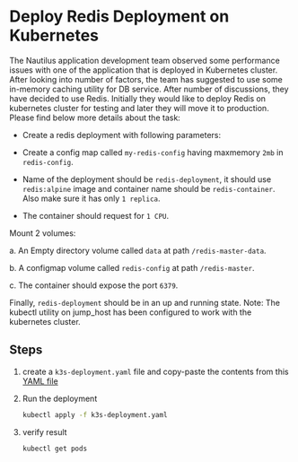# Deploy Redis Deployment on Kubernetes

The Nautilus application development team observed some performance issues with one of the application that is deployed in Kubernetes cluster. After looking into number of factors, the team has suggested to use some in-memory caching utility for DB service. After number of discussions, they have decided to use Redis. Initially they would like to deploy Redis on kubernetes cluster for testing and later they will move it to production. Please find below more details about the task:

- Create a redis deployment with following parameters:

- Create a config map called `my-redis-config` having maxmemory `2mb` in `redis-config`.

- Name of the deployment should be `redis-deployment`, it should use `redis:alpine` image and container name should be `redis-container`. Also make sure it has only `1 replica`.

- The container should request for `1 CPU`.

Mount 2 volumes:

a. An Empty directory volume called `data` at path `/redis-master-data`.

b. A configmap volume called `redis-config` at path `/redis-master`.

c. The container should expose the port `6379`.

Finally, `redis-deployment` should be in an up and running state.
Note: The kubectl utility on jump_host has been configured to work with the kubernetes cluster.

## Steps

1. create a `k3s-deployment.yaml` file and copy-paste the contents from this [YAML file](../files/k3s-redis-deployment-065.yml)

2. Run the deployment

    ```sh
    kubectl apply -f k3s-deployment.yaml
    ```

3. verify result

    ```sh
    kubectl get pods
    ```
